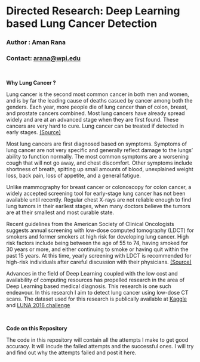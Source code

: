 # Directed Research: Deep Learning based Lung Cancer Detection
### Author : Aman Rana
### Contact: arana@wpi.edu

<br>

**Why Lung Cancer ?**

Lung cancer is the second most common cancer in both men and women, and is by far the leading cause of deaths casued by cancer among both the genders. Each year, more people die of lung cancer than of colon, breast, and prostate cancers combined. Most lung cancers have already spread widely and are at an advanced stage when they are first found. These cancers are very hard to cure. Lung cancer can be treated if detected in early stages. [(Source)](https://www.cancer.org/cancer/lung-cancer/prevention-and-early-detection.html)

Most lung cancers are first diagnosed based on symptoms. Symptoms of lung cancer are not very specific and generally reflect damage to the lungs’ ability to function normally. The most common symptoms are a worsening cough that will not go away, and chest discomfort. Other symptoms include shortness of breath, spitting up small amounts of blood, unexplained weight loss, back pain, loss of appetite, and a general fatigue. 

Unlike mammography for breast cancer or colonoscopy for colon cancer, a widely accepted screening tool for early-stage lung cancer has not been available until recently. Regular chest X-rays are not reliable enough to find lung tumors in their earliest stages, when many doctors believe the tumors are at their smallest and most curable state.

Recent guidelines from the American Society of Clinical Oncologists suggests annual screening with low-dose computed tomography (LDCT) for smokers and former smokers at high risk for developing lung cancer. High risk factors include being between the age of 55 to 74, having smoked for 30 years or more, and either continuing to smoke or having quit within the past 15 years. At this time, yearly screening with LDCT is recommended for high-risk individuals after careful discussion with their physicians. [(Source)](http://www.lungcancer.org/find_information/publications/163-lung_cancer_101/274-screening)

Advances in the field of Deep Learning coupled with the low cost and availability of computing resources has propelled research in the area of Deep Learning based medical diagnosis. This research is one such endeavour. In this research I aim to detect lung cancer using low-dose CT scans. The dataset used for this research is publically available at [Kaggle](www.kaggle.com) and [LUNA 2016 challenge](https://luna16.grand-challenge.org/)

<br>

**Code on this Repository**

The code in this repository will contain all the attempts I make to get good accuracy. It will incude the failed attempts and the successful ones. I will try and find out why the attempts failed and post it here.
